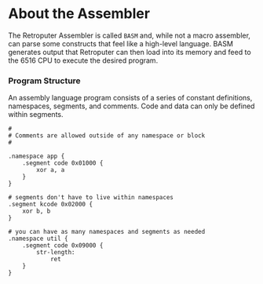 # About the Assembler

The Retroputer Assembler is called `BASM` and, while not a macro assembler, can parse some constructs that feel like a high-level language. BASM generates output that Retroputer can then load into its memory and feed to the 6516 CPU to execute the desired program.

### Program Structure

An assembly language program consists of a series of constant definitions, namespaces, segments, and comments. Code and data can only be defined within segments.

```text
#
# Comments are allowed outside of any namespace or block
#

.namespace app {
    .segment code 0x01000 {
        xor a, a
    }
}

# segments don't have to live within namespaces
.segment kcode 0x02000 {
    xor b, b
}

# you can have as many namespaces and segments as needed
.namespace util {
    .segment code 0x09000 {
        str-length:
            ret
    }
}
```

